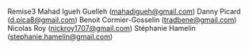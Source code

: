 Remise3 
Mahad Igueh Guelleh (mahadigueh@gmail.com) 
Danny Picard (d.pica8@gmail.com) 
Benoit Cormier-Gosselin (tradbene@gmail.com) 
Nicolas Roy (nickroy1707@gmail.com) 
Stéphanie Hamelin (stephanie.hamelin@gmail.com)